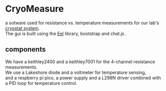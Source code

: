 # CryoMeasure
a sotware used for resistance vs. temperature measurements for our lab's [cryostat system]().<br>
The gui is built using the [Eel](https://github.com/ChrisKnott/Eel) library, bootstrap and chat.js .

## components
We have a keithley2400 and a keithley7001 for the 4-channel resistance measurements.<br>
We use a Lakeshore diode and a voltmeter for temperature sensing,<br>
and a respberry pi pico, a power supply and a L298N driver combined with a PID loop for temperature control.

